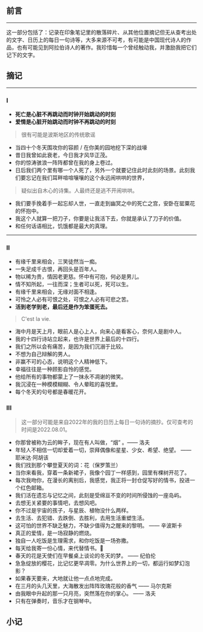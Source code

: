 ## 前言
-----

这一部分包括了：记录在印象笔记里的散落碎片、从其他位置摘记但无从查考出处的文字、日历上的每日一句诗等，大多来源不可考，有可能是中国现代诗人的作品，也有可能见到阿拉伯诗人的著作。我珍惜每一个曾经触动我，并激励我把它们记下的文字。


## 摘记
------

###  I

- **死亡是心脏不再跳动而时钟开始跳动的时刻**
- **爱情是心脏开始跳动而时钟不再跳动的时刻**
> 很有可能是波斯地区的传统歌谣
- 当四十个冬天围攻你的容颜 / 在你美的园地挖下深的战壕
- 昔日我曾如此衰老，今日我才风华正茂。
- 你的惊涛骇浪一阵阵都曾在我的身上卷过。
- 日后我们两个里有哪一个人死了，另外一个就要记住此时此刻的场景。此刻我们要忘记在我们耳畔喧喧嚷嚷的这个永远闹哄哄的世界，
> 疑似出自木心的诗集。人最终还是逃不开闹哄哄。
- 我们要手挽着手一起忘却人世，一直走到幽冥之中的死亡之宫，安卧在罂粟花的怀抱中。
- 我这个人就算一把刀子，你要是让我活下去，你就是承认了刀子的价值。
- 和任何话语相比，饥饿都是最大的真理。

--------

### II 

-  有缘千里来相会，三笑徒然当一痴。
-  一失足成千古恨，再回头是百年人。
-  物以稀为贵，情因老更慈。怀中有可抱，何必是男儿。
-  情不知所起，一往而深；生者可以死，死可以生。
-  有缘千里来相会，无缘对面不相逢。
-  可怜之人必有可恨之处，可恨之人必有可悲之苦。
-  **活到老学到老，最后还是作为笨蛋死去。**
> C'est la vie.
-  海中月是天上月，眼前人是心上人，向来心是看客心，奈何人是剧中人。
-  我的十四行诗站立起来，也许是世界上最后的十四行。
-  我们之所以会有痛苦，是因为我们沉溺于比较。
-  不想为自己辩解的男人。
-  非赢不可的心态，说明这个人精神低下。
-  幸福往往是一种顾影自怜的感觉。
-  他给所有的事物都蒙上了一抹永不凋谢的微笑。
-  我沉浸在一种模模糊糊、令人晕眩的喜悦里。
-  每个冬天的句号都是春暖花开。


### III 

> 这一部分可能是来自2022年的我的日历上每日一句诗的摘抄。仅可查考的时间是2022.08.01。

- 你那曾被称为云的眸子，现在有人叫做，“烟” 。—— 洛夫
- 年轻人不相信一切却爱着一切，崇拜偶像和星星、少女、希望、绝望。 —— 耶米达·阿胡该
- 我们找到那个攀登夏天的词：花（保罗策兰）
- 当你来看我，穿着一条新裙子，我像个园丁一样感到，园里有棵树开花了。
- 每次我吻你，在漫长的离别后，我感觉，我正将一封仓促写好的情书，投进一个红色邮箱。
- 我们活在遗忘与记忆之间，此刻是受绵亘不变的时间所侵蚀的一座岛屿。
- 去想无关紧要的事情吧，去想风吧。
- 你不过是宇宙的孩子，与星辰、植物没什么两样。
- 去生活、去犯错、去跌倒、去胜利，去用生活重塑生活。
- 这可怕的世界不缺乏魅力，不缺少值得为之醒来的黎明。 —— 辛波斯卡
- 真正的爱情，是一场寂静的燃烧。
- 独自一人吃饭是生理需求，和你吃饭是一场弥撒。
- 每天给我寄一份心情，来代替情书。💌
- 春天的花是天使们在早餐桌上谈论的冬天的梦。 —— 纪伯伦
- 急急绽放的樱花，比记忆更早凋零。为什么世界上的一切，都运行如梦幻泡影？
- 如果春天要来，大地就让他一点点地完成。
- 在三月的头几天里，大海散发出阵阵玫瑰花般的香气 —— 马尔克斯
- 由我眼中升起的那一只月亮，突然落在你的掌心。 —— 洛夫
- 只有在弹奏时，音乐才在钢琴中。
## 小记

